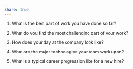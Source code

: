 ```yaml
---
share: true
---
```


1. What is the best part of work you have done so far?

2. What do you find the most challenging part of your work?

3. How does your day at the company look like?

4. What are the major technologies your team work upon?

5. What is a typical career progression like for a new hire?
